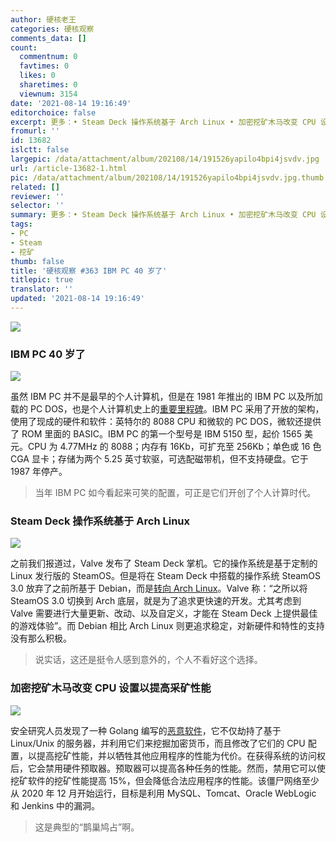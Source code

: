 ```yaml
---
author: 硬核老王
categories: 硬核观察
comments_data: []
count:
  commentnum: 0
  favtimes: 0
  likes: 0
  sharetimes: 0
  viewnum: 3154
date: '2021-08-14 19:16:49'
editorchoice: false
excerpt: 更多：• Steam Deck 操作系统基于 Arch Linux • 加密挖矿木马改变 CPU 设置以提高采矿性能
fromurl: ''
id: 13682
islctt: false
largepic: /data/attachment/album/202108/14/191526yapilo4bpi4jsvdv.jpg
url: /article-13682-1.html
pic: /data/attachment/album/202108/14/191526yapilo4bpi4jsvdv.jpg.thumb.jpg
related: []
reviewer: ''
selector: ''
summary: 更多：• Steam Deck 操作系统基于 Arch Linux • 加密挖矿木马改变 CPU 设置以提高采矿性能
tags:
- PC
- Steam
- 挖矿
thumb: false
title: '硬核观察 #363 IBM PC 40 岁了'
titlepic: true
translator: ''
updated: '2021-08-14 19:16:49'
---
```


![](/data/attachment/album/202108/14/191526yapilo4bpi4jsvdv.jpg)


### IBM PC 40 岁了


![](/data/attachment/album/202108/14/191538kvfvbbg01qz1lqzv.jpg)


虽然 IBM PC 并不是最早的个人计算机，但是在 1981 年推出的 IBM PC 以及所加载的 PC DOS，也是个人计算机史上的[重要里程碑](https://www.theregister.com/2021/08/12/ibm_pc_40_anniversary/)。IBM PC 采用了开放的架构，使用了现成的硬件和软件：英特尔的 8088 CPU 和微软的 PC DOS，微软还提供了 ROM 里面的 BASIC。IBM PC 的第一个型号是 IBM 5150 型，起价 1565 美元。CPU 为 4.77MHz 的 8088；内存有 16Kb，可扩充至 256Kb；单色或 16 色 CGA 显卡；存储为两个 5.25 英寸软驱，可选配磁带机，但不支持硬盘。它于 1987 年停产。



> 
> 当年 IBM PC 如今看起来可笑的配置，可正是它们开创了个人计算时代。
> 
> 
> 


### Steam Deck 操作系统基于 Arch Linux


![](/data/attachment/album/202108/14/191621ak6ekkiwne7koede.jpg)


之前我们报道过，Valve 发布了 Steam Deck 掌机。它的操作系统是基于定制的 Linux 发行版的 SteamOS。但是将在 Steam Deck 中搭载的操作系统 SteamOS 3.0 放弃了之前所基于 Debian，而是[转向 Arch Linux](https://arstechnica.com/gaming/2021/08/valves-upcoming-steam-deck-will-be-based-on-arch-linux-not-debian/)。Valve 称：“之所以将 SteamOS 3.0 切换到 Arch 底层，就是为了追求更快速的开发。尤其考虑到 Valve 需要进行大量更新、改动、以及自定义，才能在 Steam Deck 上提供最佳的游戏体验”。而 Debian 相比 Arch Linux 则更追求稳定，对新硬件和特性的支持没有那么积极。



> 
> 说实话，这还是挺令人感到意外的，个人不看好这个选择。
> 
> 
> 


### 加密挖矿木马改变 CPU 设置以提高采矿性能


![](/data/attachment/album/202108/14/191636hn08xc9cbs0q73ns.jpg)


安全研究人员发现了一种 Golang 编写的[恶意软件](https://www.tomshardware.com/news/cryptomining-botnet-modifies-cpus-to-boost-mining-performance)，它不仅劫持了基于 Linux/Unix 的服务器，并利用它们来挖掘加密货币，而且修改了它们的 CPU 配置，以提高挖矿性能，并以牺牲其他应用程序的性能为代价。在获得系统的访问权后，它会禁用硬件预取器。预取器可以提高各种任务的性能。然而，禁用它可以使挖矿软件的挖矿性能提高 15%，但会降低合法应用程序的性能。该僵尸网络至少从 2020 年 12 月开始运行，目标是利用 MySQL、Tomcat、Oracle WebLogic 和 Jenkins 中的漏洞。



> 
> 这是典型的“鹊巢鸠占”啊。
> 
> 
>